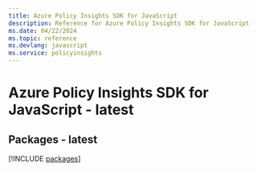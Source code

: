 ```yaml
---
title: Azure Policy Insights SDK for JavaScript
description: Reference for Azure Policy Insights SDK for JavaScript
ms.date: 04/22/2024
ms.topic: reference
ms.devlang: javascript
ms.service: policyinsights
---
```

# Azure Policy Insights SDK for JavaScript - latest
## Packages - latest
[!INCLUDE [packages](policy-insights-index.md)]